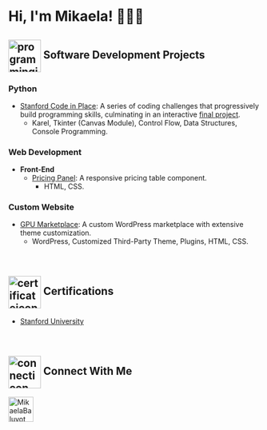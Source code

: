 <h1>Hi, I'm Mikaela! 👩🏻‍💻 </h1>

<h2><img align="center" alt="programmingicon" width="65px" src="https://img.icons8.com/?size=100&id=3BtkDrfVvCW9&format=png&color=000000"/> Software Development Projects</h2>

<h3>Python</h3>

- [Stanford Code in Place](https://github.com/mikaebal/stanford/blob/main/README.md): A series of coding challenges that progressively build programming skills, culminating in an interactive [final project](https://github.com/mikaebal/stanford/tree/main/Week7-Final-Project).
    - Karel, Tkinter (Canvas Module), Control Flow, Data Structures, Console Programming.
 
<h3>Web Development</h3>

  - <b>Front-End</b> 
    - [Pricing Panel](https://github.com/mikaebal/price-table-project): A responsive pricing table component.
      - HTML, CSS.

     
<h3>Custom Website</h3>

  - [GPU Marketplace](https://github.com/mikaebal/gpu-marketplace): A custom WordPress marketplace with extensive theme customization.
    - WordPress, Customized Third-Party Theme, Plugins, HTML, CSS.

</br>
 
<h2><img align="center" alt="certificateicon" width="65px" src="https://img.icons8.com/?size=100&id=116725&format=png&color=000000"/> Certifications</h2>

- [Stanford University](https://codeinplace.stanford.edu/cip3/certificate/clr2kv)

</br>

<h2><img align="center" alt="connecticon" width="65px" src="https://img.icons8.com/?size=100&id=116722&format=png&color=000000"/> Connect With Me</h2>

[<img align="left" alt="MikaelaBaluyot" width="50px" src="https://img.icons8.com/?size=100&id=67570&format=png&color=000000"/>][linkedin]

[linkedin]: https://linkedin.com/in/mikaelabaluyot


